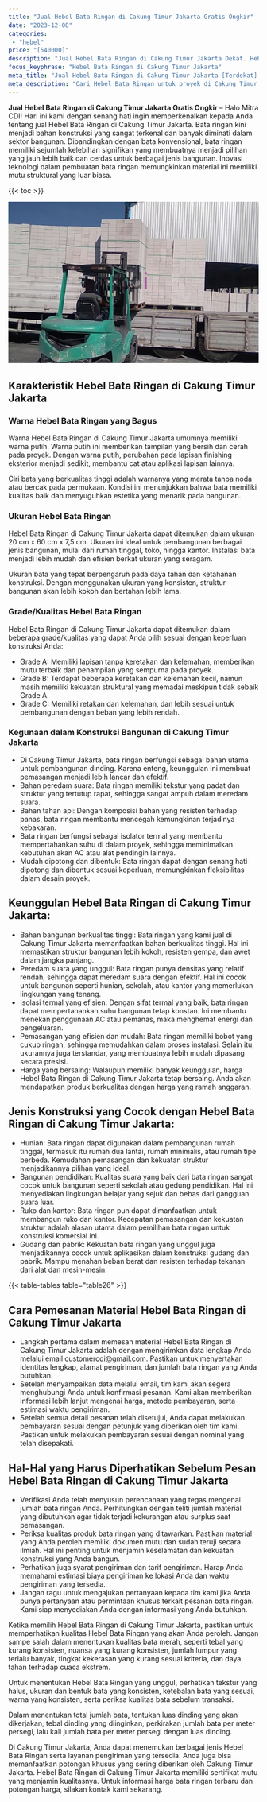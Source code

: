```yaml
---
title: "Jual Hebel Bata Ringan di Cakung Timur Jakarta Gratis Ongkir"
date: "2023-12-08"
categories:
 - "hebel"
price: "[540000]"
description: "Jual Hebel Bata Ringan di Cakung Timur Jakarta Dekat. Hebel Bata Ringan ini sering dipakai dalam proyek pembangunan sebagai bahan bangunan yang kuat dan awet. Hubungi kami untuk informasi lebih lanjut."
focus_keyphrase: "Hebel Bata Ringan di Cakung Timur Jakarta"
meta_title: "Jual Hebel Bata Ringan di Cakung Timur Jakarta [Terdekat] - CDI"
meta_description: "Cari Hebel Bata Ringan untuk proyek di Cakung Timur Jakarta? Kami memiliki Hebel Bata Ringan berkualitas untuk material dinding. Segera dapatkan penawaran terbaik."
---
```


**Jual Hebel Bata Ringan di Cakung Timur Jakarta Gratis Ongkir** – Halo Mitra CDI! Hari ini kami dengan senang hati ingin memperkenalkan kepada Anda tentang jual Hebel Bata Ringan di Cakung Timur Jakarta. Bata ringan kini menjadi bahan konstruksi yang sangat terkenal dan banyak diminati dalam sektor bangunan. Dibandingkan dengan bata konvensional, bata ringan memiliki sejumlah kelebihan signifikan yang membuatnya menjadi pilihan yang jauh lebih baik dan cerdas untuk berbagai jenis bangunan. Inovasi teknologi dalam pembuatan bata ringan memungkinkan material ini memiliki mutu struktural yang luar biasa.

{{< toc >}}

![Jual Hebel Bata Ringan di Cakung Timur Jakarta Gratis Ongkir](/images/hebel/hebel-bataringan-18.jpg)

## Karakteristik Hebel Bata Ringan di Cakung Timur Jakarta

### Warna Hebel Bata Ringan yang Bagus

Warna Hebel Bata Ringan di Cakung Timur Jakarta umumnya memiliki warna putih. Warna putih ini memberikan tampilan yang bersih dan cerah pada proyek. Dengan warna putih, perubahan pada lapisan finishing eksterior menjadi sedikit, membantu cat atau aplikasi lapisan lainnya.

Ciri bata yang berkualitas tinggi adalah warnanya yang merata tanpa noda atau bercak pada permukaan. Kondisi ini menunjukkan bahwa bata memiliki kualitas baik dan menyuguhkan estetika yang menarik pada bangunan.

### Ukuran Hebel Bata Ringan

Hebel Bata Ringan di Cakung Timur Jakarta dapat ditemukan dalam ukuran 20 cm x 60 cm x 7,5 cm. Ukuran ini ideal untuk pembangunan berbagai jenis bangunan, mulai dari rumah tinggal, toko, hingga kantor. Instalasi bata menjadi lebih mudah dan efisien berkat ukuran yang seragam.

Ukuran bata yang tepat berpengaruh pada daya tahan dan ketahanan konstruksi. Dengan menggunakan ukuran yang konsisten, struktur bangunan akan lebih kokoh dan bertahan lebih lama.

### Grade/Kualitas Hebel Bata Ringan

Hebel Bata Ringan di Cakung Timur Jakarta dapat ditemukan dalam beberapa grade/kualitas yang dapat Anda pilih sesuai dengan keperluan konstruksi Anda:

*   Grade A: Memiliki lapisan tanpa keretakan dan kelemahan, memberikan mutu terbaik dan penampilan yang sempurna pada proyek.
*   Grade B: Terdapat beberapa keretakan dan kelemahan kecil, namun masih memiliki kekuatan struktural yang memadai meskipun tidak sebaik Grade A.
*   Grade C: Memiliki retakan dan kelemahan, dan lebih sesuai untuk pembangunan dengan beban yang lebih rendah.

### Kegunaan dalam Konstruksi Bangunan di Cakung Timur Jakarta

*   Di Cakung Timur Jakarta, bata ringan berfungsi sebagai bahan utama untuk pembangunan dinding. Karena enteng, keunggulan ini membuat pemasangan menjadi lebih lancar dan efektif.
*   Bahan peredam suara: Bata ringan memiliki tekstur yang padat dan struktur yang tertutup rapat, sehingga sangat ampuh dalam meredam suara.
*   Bahan tahan api: Dengan komposisi bahan yang resisten terhadap panas, bata ringan membantu mencegah kemungkinan terjadinya kebakaran.
*   Bata ringan berfungsi sebagai isolator termal yang membantu mempertahankan suhu di dalam proyek, sehingga meminimalkan kebutuhan akan AC atau alat pendingin lainnya.
*   Mudah dipotong dan dibentuk: Bata ringan dapat dengan senang hati dipotong dan dibentuk sesuai keperluan, memungkinkan fleksibilitas dalam desain proyek.

## Keunggulan Hebel Bata Ringan di Cakung Timur Jakarta:

*   Bahan bangunan berkualitas tinggi: Bata ringan yang kami jual di Cakung Timur Jakarta memanfaatkan bahan berkualitas tinggi. Hal ini memastikan struktur bangunan lebih kokoh, resisten gempa, dan awet dalam jangka panjang.
*   Peredam suara yang unggul: Bata ringan punya densitas yang relatif rendah, sehingga dapat meredam suara dengan efektif. Hal ini cocok untuk bangunan seperti hunian, sekolah, atau kantor yang memerlukan lingkungan yang tenang.
*   Isolasi termal yang efisien: Dengan sifat termal yang baik, bata ringan dapat mempertahankan suhu bangunan tetap konstan. Ini membantu menekan penggunaan AC atau pemanas, maka menghemat energi dan pengeluaran.
*   Pemasangan yang efisien dan mudah: Bata ringan memiliki bobot yang cukup ringan, sehingga memudahkan dalam proses instalasi. Selain itu, ukurannya juga terstandar, yang membuatnya lebih mudah dipasang secara presisi.
*   Harga yang bersaing: Walaupun memiliki banyak keunggulan, harga Hebel Bata Ringan di Cakung Timur Jakarta tetap bersaing. Anda akan mendapatkan produk berkualitas dengan harga yang ramah anggaran.

## Jenis Konstruksi yang Cocok dengan Hebel Bata Ringan di Cakung Timur Jakarta:

*   Hunian: Bata ringan dapat digunakan dalam pembangunan rumah tinggal, termasuk itu rumah dua lantai, rumah minimalis, atau rumah tipe berbeda. Kemudahan pemasangan dan kekuatan struktur menjadikannya pilihan yang ideal.
*   Bangunan pendidikan: Kualitas suara yang baik dari bata ringan sangat cocok untuk bangunan seperti sekolah atau gedung pendidikan. Hal ini menyediakan lingkungan belajar yang sejuk dan bebas dari gangguan suara luar.
*   Ruko dan kantor: Bata ringan pun dapat dimanfaatkan untuk membangun ruko dan kantor. Kecepatan pemasangan dan kekuatan struktur adalah alasan utama dalam pemilihan bata ringan untuk konstruksi komersial ini.
*   Gudang dan pabrik: Kekuatan bata ringan yang unggul juga menjadikannya cocok untuk aplikasikan dalam konstruksi gudang dan pabrik. Mampu menahan beban berat dan resisten terhadap tekanan dari alat dan mesin-mesin.

{{< table-tables table="table26" >}}

## Cara Pemesanan Material Hebel Bata Ringan di Cakung Timur Jakarta

*   Langkah pertama dalam memesan material Hebel Bata Ringan di Cakung Timur Jakarta adalah dengan mengirimkan data lengkap Anda melalui email customercdi@gmail.com. Pastikan untuk menyertakan identitas lengkap, alamat pengiriman, dan jumlah bata ringan yang Anda butuhkan.
*   Setelah menyampaikan data melalui email, tim kami akan segera menghubungi Anda untuk konfirmasi pesanan. Kami akan memberikan informasi lebih lanjut mengenai harga, metode pembayaran, serta estimasi waktu pengiriman.
*   Setelah semua detail pesanan telah disetujui, Anda dapat melakukan pembayaran sesuai dengan petunjuk yang diberikan oleh tim kami. Pastikan untuk melakukan pembayaran sesuai dengan nominal yang telah disepakati.

## Hal-Hal yang Harus Diperhatikan Sebelum Pesan Hebel Bata Ringan di Cakung Timur Jakarta

*   Verifikasi Anda telah menyusun perencanaan yang tegas mengenai jumlah bata ringan Anda. Perhitungkan dengan teliti jumlah material yang dibutuhkan agar tidak terjadi kekurangan atau surplus saat pemasangan.
*   Periksa kualitas produk bata ringan yang ditawarkan. Pastikan material yang Anda peroleh memiliki dokumen mutu dan sudah teruji secara ilmiah. Hal ini penting untuk menjamin keselamatan dan kekuatan konstruksi yang Anda bangun.
*   Perhatikan juga syarat pengiriman dan tarif pengiriman. Harap Anda memahami estimasi biaya pengiriman ke lokasi Anda dan waktu pengiriman yang tersedia.
*   Jangan ragu untuk mengajukan pertanyaan kepada tim kami jika Anda punya pertanyaan atau permintaan khusus terkait pesanan bata ringan. Kami siap menyediakan Anda dengan informasi yang Anda butuhkan.

Ketika memilih Hebel Bata Ringan di Cakung Timur Jakarta, pastikan untuk memperhatikan kualitas Hebel Bata Ringan yang akan Anda peroleh. Jangan sampe salah dalam menentukan kualitas bata merah, seperti tebal yang kurang konsisten, nuansa yang kurang konsisten, jumlah lumpur yang terlalu banyak, tingkat kekerasan yang kurang sesuai kriteria, dan daya tahan terhadap cuaca ekstrem.

Untuk menentukan Hebel Bata Ringan yang unggul, perhatikan tekstur yang halus, ukuran dan bentuk bata yang konsisten, ketebalan bata yang sesuai, warna yang konsisten, serta periksa kualitas bata sebelum transaksi.

Dalam menentukan total jumlah bata, tentukan luas dinding yang akan dikerjakan, tebal dinding yang diinginkan, perkirakan jumlah bata per meter persegi, lalu kali jumlah bata per meter persegi dengan luas dinding.

Di Cakung Timur Jakarta, Anda dapat menemukan berbagai jenis Hebel Bata Ringan serta layanan pengiriman yang tersedia. Anda juga bisa memanfaatkan potongan khusus yang sering diberikan oleh Cakung Timur Jakarta. Hebel Bata Ringan di Cakung Timur Jakarta memiliki sertifikat mutu yang menjamin kualitasnya. Untuk informasi harga bata ringan terbaru dan potongan harga, silakan kontak kami sekarang.